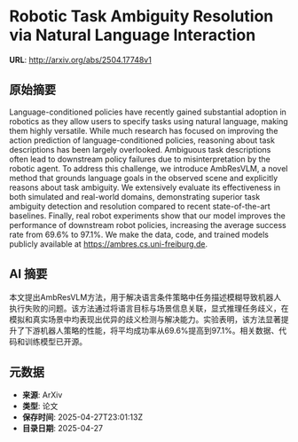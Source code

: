 # Robotic Task Ambiguity Resolution via Natural Language Interaction

**URL**: http://arxiv.org/abs/2504.17748v1

## 原始摘要

Language-conditioned policies have recently gained substantial adoption in
robotics as they allow users to specify tasks using natural language, making
them highly versatile. While much research has focused on improving the action
prediction of language-conditioned policies, reasoning about task descriptions
has been largely overlooked. Ambiguous task descriptions often lead to
downstream policy failures due to misinterpretation by the robotic agent. To
address this challenge, we introduce AmbResVLM, a novel method that grounds
language goals in the observed scene and explicitly reasons about task
ambiguity. We extensively evaluate its effectiveness in both simulated and
real-world domains, demonstrating superior task ambiguity detection and
resolution compared to recent state-of-the-art baselines. Finally, real robot
experiments show that our model improves the performance of downstream robot
policies, increasing the average success rate from 69.6% to 97.1%. We make the
data, code, and trained models publicly available at
https://ambres.cs.uni-freiburg.de.


## AI 摘要

本文提出AmbResVLM方法，用于解决语言条件策略中任务描述模糊导致机器人执行失败的问题。该方法通过将语言目标与场景信息关联，显式推理任务歧义，在模拟和真实场景中均表现出优异的歧义检测与解决能力。实验表明，该方法显著提升了下游机器人策略的性能，将平均成功率从69.6%提高到97.1%。相关数据、代码和训练模型已开源。

## 元数据

- **来源**: ArXiv
- **类型**: 论文
- **保存时间**: 2025-04-27T23:01:13Z
- **目录日期**: 2025-04-27
